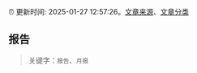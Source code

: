 :alarm_clock: 更新时间: 2025-01-27 12:57:26。[文章来源](/README.md)、[文章分类](/TAGS.md)

## 报告


> 关键字：`报告`、`月报`



